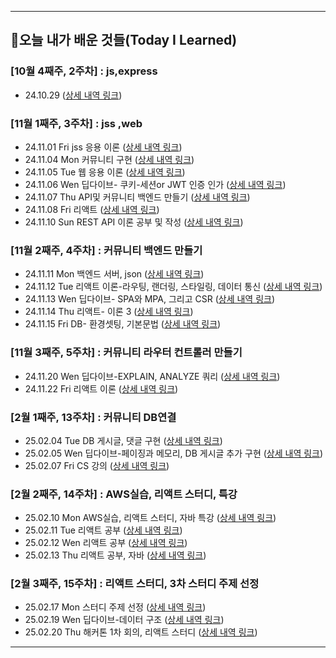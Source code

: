 ---------------------------------------

## 📝오늘 내가 배운 것들(Today I Learned)

### [10월 4째주, 2주차] : js,express

- 24.10.29  ([상세 내역 링크](https://github.com/wonajin/ajin-til/blob/main/2024-10-29.md))

### [11월 1째주, 3주차] : jss ,web

- 24.11.01  Fri  jss 응용 이론        ([상세 내역 링크](https://github.com/wonajin/ajin-til/blob/main/2024-11-01.md))
- 24.11.04  Mon  커뮤니티 구현                    ([상세 내역 링크](https://github.com/wonajin/ajin-til/blob/main/2024-11-04.md))
- 24.11.05  Tue  웹 응용 이론                    ([상세 내역 링크](https://github.com/wonajin/ajin-til/blob/main/2024-11-05.md))
- 24.11.06  Wen  딥다이브- 쿠키-세션or JWT 인증 인가 ([상세 내역 링크](https://github.com/wonajin/ajin-til/blob/main/2024-11-06.md))
- 24.11.07  Thu  API및 커뮤니티 백엔드 만들기 ([상세 내역 링크](https://github.com/wonajin/ajin-til/blob/main/2024-11-07.md))
- 24.11.08  Fri  리액트 ([상세 내역 링크](https://github.com/wonajin/ajin-til/blob/main/2024-11-08.md))
- 24.11.10  Sun  REST API 이론 공부 및 작성 ([상세 내역 링크](https://github.com/wonajin/ajin-til/blob/main/2024-11-10.md))

### [11월 2째주, 4주차] : 커뮤니티 백엔드 만들기

- 24.11.11  Mon  백엔드 서버, json ([상세 내역 링크](https://github.com/wonajin/ajin-til/blob/main/2024-11-11.md))
- 24.11.12  Tue  리액트 이론-라우팅, 랜더링, 스타일링, 데이터 통신 ([상세 내역 링크](https://github.com/wonajin/ajin-til/blob/main/2024-11-12.md))
- 24.11.13  Wen  딥다이브- SPA와 MPA, 그리고 CSR ([상세 내역 링크](https://github.com/wonajin/ajin-til/blob/main/2024-11-13.md))
- 24.11.14  Thu  리액트- 이론 3 ([상세 내역 링크](https://github.com/wonajin/ajin-til/blob/main/2024-11-14.md))
- 24.11.15  Fri  DB- 환경셋팅, 기본문법 ([상세 내역 링크](https://github.com/wonajin/ajin-til/blob/main/2024-11-15.md))

### [11월 3째주, 5주차] : 커뮤니티 라우터 컨트롤러 만들기

- 24.11.20  Wen  딥다이브-EXPLAIN, ANALYZE 쿼리 ([상세 내역 링크](https://github.com/wonajin/ajin-til/blob/main/2024-11-20.md))
- 24.11.22  Fri  리액트 이론 ([상세 내역 링크](https://github.com/wonajin/ajin-til/blob/main/2024-11-22.md))

### [2월 1째주, 13주차] : 커뮤니티 DB연결

- 25.02.04  Tue  DB 게시글, 댓글 구현 ([상세 내역 링크](https://github.com/wonajin/ajin-til/blob/main/2025-02-04.md))
- 25.02.05  Wen  딥다이브-페이징과 메모리, DB 게시글 추가 구현 ([상세 내역 링크](https://github.com/wonajin/ajin-til/blob/main/2025-02-05.md))
- 25.02.07  Fri  CS 강의 ([상세 내역 링크](https://github.com/wonajin/ajin-til/blob/main/2025-02-07.md))

### [2월 2째주, 14주차] : AWS실습, 리액트 스터디, 특강

- 25.02.10  Mon  AWS실습, 리액트 스터디, 자바 특강 ([상세 내역 링크](https://github.com/wonajin/ajin-til/blob/main/2025-02-10.md))
- 25.02.11  Tue  리액트 공부 ([상세 내역 링크](https://github.com/wonajin/ajin-til/blob/main/2025-02-11.md))
- 25.02.12  Wen  리액트 공부 ([상세 내역 링크](https://github.com/wonajin/ajin-til/blob/main/2025-02-12.md))
- 25.02.13  Thu  리액트 공부, 자바 ([상세 내역 링크](https://github.com/wonajin/ajin-til/blob/main/2025-02-13.md))

### [2월 3째주, 15주차] : 리액트 스터디, 3차 스터디 주제 선정

- 25.02.17  Mon  스터디 주제 선정 ([상세 내역 링크](https://github.com/wonajin/ajin-til/blob/main/2025-02-17.md))
- 25.02.19  Wen  딥다이브-데이터 구조 ([상세 내역 링크](https://github.com/wonajin/ajin-til/blob/main/2025-02-19.md))
- 25.02.20  Thu  해커톤 1차 회의, 리액트 스터디 ([상세 내역 링크](https://github.com/wonajin/ajin-til/blob/main/2025-02-20.md))

---------------------------------------

